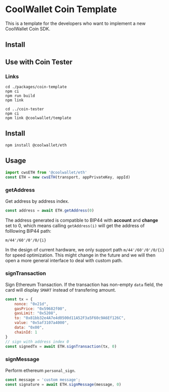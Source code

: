 # CoolWallet Coin Template

This is a template for the developers who want to implement a new CoolWallet Coin SDK.

## Install


## Use with Coin Tester

### Links

```shell
cd ./packages/coin-template
npm ci
npm run build
npm link

cd ../coin-tester
npm ci
npm link @coolwallet/template
```

## Install

```shell
npm install @coolwallet/eth
```

## Usage

```javascript
import cwsETH from '@coolwallet/eth'
const ETH = new cwsETH(transport, appPrivateKey, appId)
```

### getAddress

Get address by address index.

```javascript
const address = await ETH.getAddress(0)
```

The address generated is compatible to BIP44 with **account** and **change** set to 0, which means calling `getAddress(i)` will get the address of folllowing BIP44 path:

```none
m/44'/60'/0'/0/{i}
```

In the design of current hardware, we only support path `m/44'/60'/0'/0/{i}` for speed optimization. This might change in the future and we will then open a more general interface to deal with custom path.

### signTransaction

Sign Ethereum Transaction. If the transaction has non-empty `data` field, the card will display `SMART` instead of transfering amount.

```javascript
const tx = {
    nonce: "0x21d",
    gasPrice: "0x59682f00",
    gasLimit: "0x5208",
    to: "0x81bb32e4A7e4d0500d11A52F3a5F60c9A6Ef126C",
    value: "0x5af3107a4000",
    data: "0x00",
    chainId: 1
}
// sign with address index 0
const signedTx = await ETH.signTransaction(tx, 0)
```

### signMessage

Perform ethereum `personal_sign`.

```javascript
const message = 'custom message';
const signature = await ETH.signMessage(message, 0)

```


